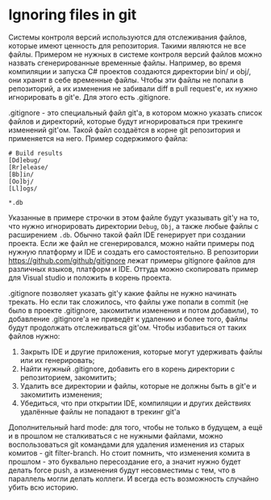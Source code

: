 # Ignoring files in git

Системы контроля версий используются для отслеживания файлов, которые имеют ценность для репозитория. Такими являются не все файлы. Примером не нужных в системе контроля версий файлов можно назвать сгенерированные временные файлы. Например, во время компиляции и запуска C# проектов создаются директории bin/ и obj/, они хранят в себе временные файлы. Чтобы эти файлы не попали в репозиторий, а их изменения не забивали diff в pull request'е, их нужно игнорировать в git'е. Для этого есть .gitignore.

.gitignore - это специальный файл git'а, в котором можно указать список файлов и директорий, которые будут игнорироваться при трекинге изменений git'ом. Такой файл создаётся в корне git репозитория и применяется на него. Пример содержимого файла:

```
# Build results
[Dd]ebug/
[Rr]elease/
[Bb]in/
[Oo]bj/
[Ll]ogs/

*.db
```

Указанные в примере строчки в этом файле будут указывать git'у на то, что нужно игнорировать директории `Debug`, `Obj`, а также любые файлы с расширением `.db`. Обычно такой файл IDE генерирует при создании проекта. Если же файл не сгенерировался, можно найти примеры под нужную платформу и IDE и создать его самостоятельно. В репозитории https://github.com/github/gitignore лежат примеры gitignore файлов для различных языков, платформ и IDE. Оттуда можно скопировать пример для Visual studio и положить в корень проекта.

.gitignore позволяет указать git'у какие файлы не нужно начинать трекать. Но если так сложилось, что файлы уже попали в commit (не было в проекте .gitignore, закомитили изменения и потом добавили), то добавление .gitignore'а не приведёт к удалению и более того, файлы будут продолжать отслеживаться git'ом. Чтобы избавиться от таких файлов нужно:

1. Закрыть IDE и другие приложения, которые могут удерживать файлы или их генерировать;
2. Найти нужный .gitignore, добавить его в корень директории с репозиторием, закомитить;
3. Удалить все директории и файлы, которые не должны быть в git'е и закомитить изменения;
4. Убедиться, что при открытии IDE, компиляции и других действиях удалённые файлы не попадают в трекинг git'а

Дополнительный hard mode: для того, чтобы не только в будущем, а ещё и в прошлом не сталкиваться с не нужными файлами, можно воспользоваться git командами для удаления изменения из старых комитов - git filter-branch. Но стоит помнить, что изменения комита в прошлом - это буквально пересоздание его, а значит нужно будет делать force push, а изменения будут несовместимы с тем, что в параллель могли делать коллеги. И всегда есть возможность случайно убить всю историю.
